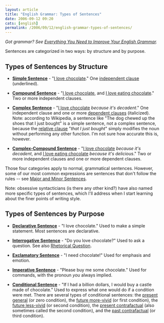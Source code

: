 ```yaml
---
layout: article
title: "English Grammar: Types of Sentences"
date: 2006-09-12 09:20
cats: [english]
permalink: /2006/09/12/english-grammar-types-of-sentences/
---
```

<em>Got grammar? See </em><a href="http://learningnerd.com/2006/09/26/everything-you-need-to-improve-your-english-grammar/"><em>Everything You Need to Improve Your English Grammar</em></a><em>.</em>

<p>Sentences are categorized in two ways: by structure and by purpose.</p>
<h2>Types of Sentences by Structure</h2>
<ul>
	<li><a target="_blank" href="http://en.wikipedia.org/wiki/Simple_sentence"><strong>Simple Sentence</strong></a> - "<u>I love chocolate</u>." One <a href="http://learningnerd.com/2006/09/08/english-grammar-types-of-clauses/" title="Types of Clauses">independent clause</a> (underlined).</li>
</ul>
<ul>
	<li><a target="_blank" href="http://en.wikipedia.org/wiki/Compound_sentence_%28linguistics%29"><strong>Compound Sentence</strong></a> - "<u>I love chocolate</u>, and <u>I love eating chocolate</u>." Two or more independent clauses.</li>
</ul>
<ul>
	<li><a target="_blank" href="http://en.wikipedia.org/wiki/Complex_sentence"><strong>Complex Sentence</strong></a> - "<u>I love chocolate</u> <em>because it's decadent</em>." One independent clause and one or more <a href="http://learningnerd.com/2006/09/08/english-grammar-types-of-clauses/" title="Types of Clauses">dependent clauses</a> (italicized). Note: according to Wikipedia, a sentence like "The dog chewed up the shoes that I just bought" is a simple sentence, not a complex sentence, because the <a href="http://learningnerd.com/2006/09/08/english-grammar-types-of-clauses/" title="Types of Clauses">relative clause</a> "<em>that I just bought</em>" simply modifies the noun without performing any other function. I'm not sure how accurate this is, however.</li>
</ul>
<ul>
	<li><a target="_blank" href="http://en.wikipedia.org/wiki/Complex-compound_sentence"><strong>Complex-Compound Sentence</strong></a> - "<u>I love chocolate</u> <em>because it's decadent</em>, and <u>I love eating chocolate</u> <em>because it's delicious</em>." Two or more independent clauses and one or more dependent clauses.</li>
</ul>
Those four categories apply to normal, grammatical sentences. However, some of our most common expressions are sentences that don't follow the rules -- see <a target="_blank" href="http://en.wikipedia.org/wiki/Sentence_%28linguistics%29#Major_and_minor_sentences">Major and Minor Sentences</a>.

Note: obsessive syntacticians (is there any other kind?) have also named more specific types of sentences, which I'll address when I start learning about the finer points of writing style.
<h2>Types of Sentences by Purpose</h2>
<ul>
	<li><a target="_blank" href="http://www.arts.uottawa.ca/writcent/hypergrammar/sntpurps.html#sntdecl" title="The Purpose of a Sentence - The Declarative Sentence"><strong>Declarative Sentence</strong></a> - "I love chocolate." Used to make a simple statement. Most sentences are declarative.</li>
</ul>
<ul>
	<li><a target="_blank" href="http://www.arts.uottawa.ca/writcent/hypergrammar/sntpurps.html#sntinter" title="The Purpose of a Sentence - The Interrogative Sentence"><strong>Interrogative Sentence</strong></a> - "Do you love chocolate?" Used to ask a question. See also <a target="_blank" href="http://en.wikipedia.org/wiki/Rhetorical_question">Rhetorical Question</a>. </li>
</ul>
<ul>
	<li><a target="_blank" href="http://www.arts.uottawa.ca/writcent/hypergrammar/sntpurps.html#sntexcl" title="The Purpose of a Sentence - The Exclamatory Sentence"><strong>Exclamatory Sentence</strong></a> - "I need chocolate!" Used for emphasis and emotion.</li>
</ul>
<ul>
	<li><a target="_blank" href="http://www.arts.uottawa.ca/writcent/hypergrammar/sntpurps.html#sntimpr" title="The Purpose of a Sentence - The Imperative Sentence"><strong>Imperative Sentence</strong></a> - "Please buy me some chocolate." Used for commands, with the pronoun <em>you</em> always implied.</li>
</ul>
<ul>
	<li><a target="_blank" href="http://en.wikipedia.org/wiki/Conditional_sentence"><strong>Conditional Sentence</strong></a> - "If I had a billion dollars, I would buy a castle made of chocolate." Used to express what one would do if a condition were met. There are several types of conditional sentences: the <a target="_blank" href="http://en.wikipedia.org/wiki/Conditional_sentence#Present_General">present general</a> (or zero condition), the <a target="_blank" href="http://en.wikipedia.org/wiki/Conditional_sentence#Future_More-Vivid">future more-vivid</a> (or first condition), the <a target="_blank" href="http://en.wikipedia.org/wiki/Conditional_sentence#Future_Less-Vivid">future less-vivid</a> (or second condition), the <a target="_blank" href="http://en.wikipedia.org/wiki/Conditional_sentence#Present_Contrafactual">present contrafactual</a> (also sometimes called the second condition), and the <a target="_blank" href="http://en.wikipedia.org/wiki/Conditional_sentence#Past_Contrafactual">past contrafactual</a> (or third condition).</li>
</ul>
